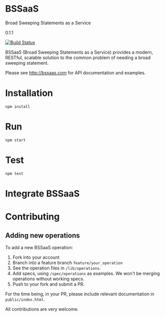 # BSSaaS
Broad Sweeping Statements as a Service

0.1.1

[![Build Status](https://travis-ci.org/zenoio/BSSaaS.svg?branch=master)](https://travis-ci.org/zenoio/BSSaaS)

BSSaaS (Broad Sweeping Statements as a Service) provides a modern, RESTful, scalable solution to the common problem of needing a broad sweeping statement.

Please see http://bssaas.com for API documentation and examples.

# Installation

	npm install

# Run

	npm start

# Test

	npm test


# Integrate BSSaaS

# Contributing

## Adding new operations

To add a new BSSaaS operation:

1. Fork into your account
2. Branch into a feature branch `feature/your_operation`
3. See the operation files in `/lib/operations`.
4. Add specs, using `/spec/operations` as examples. We won't be merging operations without working specs.
5. Push to your fork and submit a PR.

For the time being, in your PR, please include relevant documentation in `public/index.html`.

All contributions are very welcome.
